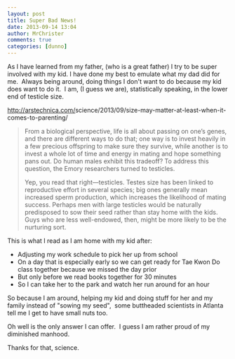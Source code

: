 ```yaml
---
layout: post
title: Super Bad News!
date: 2013-09-14 13:04
author: MrChrister
comments: true
categories: [dunno]
---
```

As I have learned from my father, (who is a great father) I try to be super involved with my kid. I have done my best to emulate what my dad did for me.  Always being around, doing things I don't want to do because my kid does want to do it.  I am, (I guess we are), statistically speaking, in the lower end of testicle size.

<a href="http://arstechnica.com/science/2013/09/size-may-matter-at-least-when-it-comes-to-parenting/" target="_blank">http://arstechnica.com/<wbr />science/2013/09/size-may-<wbr />matter-at-least-when-it-comes-<wbr />to-parenting/</a>
<blockquote>From a biological perspective, life is all about passing on one’s genes, and there are different ways to do that; one way is to invest heavily in a few precious offspring to make sure they survive, while another is to invest a whole lot of time and energy in mating and hope something pans out. Do human males exhibit this tradeoff? To address this question, the Emory researchers turned to testicles.

Yep, you read that right—testicles. Testes size has been linked to reproductive effort in several species; big ones generally mean increased sperm production, which increases the likelihood of mating success. Perhaps men with large testicles would be naturally predisposed to sow their seed rather than stay home with the kids. Guys who are less well-endowed, then, might be more likely to be the nurturing sort.</blockquote>
<div>This is what I read as I am home with my kid after:</div>
<div></div>
<div>
<ul>
	<li>Adjusting my work schedule to pick her up from school</li>
	<li>On a day that is especially early so we can get ready for Tae Kwon Do class together because we missed the day prior</li>
	<li>But only before we read books together for 30 minutes</li>
	<li>So I can take her to the park and watch her run around for an hour</li>
</ul>
So because I am around, helping my kid and doing stuff for her and my family instead of "sowing my seed",  some buttheaded scientists in Atlanta tell me I get to have small nuts too.

Oh well is the only answer I can offer.  I guess I am rather proud of my diminished manhood.

</div>
<div>Thanks for that, science.</div>
